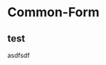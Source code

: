 <!--
 * @Descripttion: 
 * @Author: ycc
 * @Date: 2022-02-25 10:51:22
 * @LastEditTime: 2022-02-25 11:18:47
-->
# Common-Form

## test

asdfsdf 